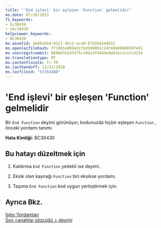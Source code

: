 ```yaml
---
title: "'End işlevi' bir eşleşen 'Function' gelmelidir"
ms.date: 07/20/2015
f1_keywords:
- bc30430
- vbc30430
helpviewer_keywords:
- BC30430
ms.assetid: de66a6b4-0321-45c2-aca0-87d2b4244b31
ms.openlocfilehash: f71865a0b9eb1fbd599091c24f49b0068858fe81
ms.sourcegitcommit: 0888d7b24f475c346a3f444de8d83ec1ca7cd234
ms.translationtype: MT
ms.contentlocale: tr-TR
ms.lasthandoff: 12/22/2018
ms.locfileid: "53763480"
---
```

# <a name="end-function-must-be-preceded-by-a-matching-function"></a>'End işlevi' bir eşleşen 'Function' gelmelidir
Bir `End Function` deyimi görünüyor, kodunuzda hiçbir eşleşen `Function` , önceki yordamı tanımı.  
  
 **Hata Kimliği:** BC30430  
  
## <a name="to-correct-this-error"></a>Bu hatayı düzeltmek için  
  
1.  Kaldırma `End Function` yedekli ise deyimi.  
  
2.  Eksik olan kaynağı `Function` biri eksikse yordamı.  
  
3.  Taşıma `End Function` kod uygun yerleştirmek için.  
  
## <a name="see-also"></a>Ayrıca Bkz.  
 [İşlev Yordamları](../../visual-basic/programming-guide/language-features/procedures/function-procedures.md)  
 [Son \<anahtar sözcüğü > deyimi](../../visual-basic/language-reference/statements/end-keyword-statement.md)
